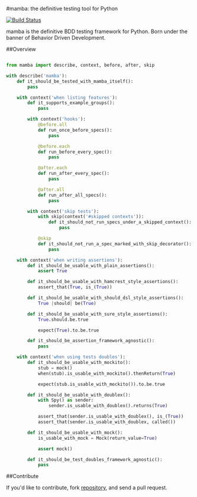 #mamba: the definitive testing tool for Python

[![Build Status](https://travis-ci.org/nestorsalceda/mamba.png)](https://travis-ci.org/nestorsalceda/mamba)

mamba is the definitive BDD testing framework for Python. Born under the banner of Behavior Driven Development.

##Overview

```python

from mamba import describe, context, before, after, skip

with describe('mamba'):
    def it_should_be_tested_with_mamba_itself():
        pass

    with context('when listing features'):
        def it_supports_example_groups():
            pass

        with context('hooks'):
            @before.all
            def run_once_before_specs():
                pass

            @before.each
            def run_before_every_spec():
                pass

            @after.each
            def run_after_every_spec():
                pass

            @after.all
            def run_after_all_specs():
                pass

        with context('skip tests'):
            with skip(context('#skipped contexts')):
                def it_should_not_run_specs_under_a_skipped_context():
                    pass

            @skip
            def it_should_not_run_a_spec_marked_with_skip_decorator():
                pass

    with context('when writing assertions'):
        def it_should_be_usable_with_plain_assertions():
            assert True

        def it_should_be_usable_with_hamcrest_style_assertions():
            assert_that(True, is_(True))

        def it_should_be_usable_with_should_dsl_style_assertions():
            True |should| be(True)

        def it_should_be_usable_with_sure_style_assertions():
            True.should.be.true

            expect(True).to.be.true

        def it_should_be_assertion_framework_agnostic():
            pass

    with context('when using tests doubles'):
        def it_should_be_usable_with_mockito():
            stub = mock()
            when(stub).is_usable_with_mockito().thenReturn(True)

            expect(stub.is_usable_with_mockito()).to.be.true

        def it_should_be_usable_with_doublex():
            with Spy() as sender:
                sender.is_usable_with_doublex().returns(True)

            assert_that(sender.is_usable_with_doublex(), is_(True))
            assert_that(sender.is_usable_with_doublex, called())

        def it_should_be_usable_with_mock():
            is_usable_with_mock = Mock(return_value=True)

            assert mock()

        def it_should_be_test_doubles_framework_agnostic():
            pass
```


##Contribute

If you'd like to contribute, fork [repository](http://github.com/nestorsalceda/mamba), and send a pull request.
